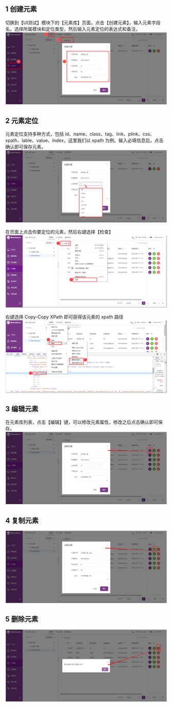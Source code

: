 ## 1 创建元素
切换到【UI测试】模块下的【元素库】页面，点击【创建元素】，输入元素字段名，选择所属模块和定位类型，然后输入元素定位的表达式和备注。
![创建元素](../../img/ui_test/创建元素.png)

## 2 元素定位
元素定位支持多种方式，包括 id、name、class、tag、link、plink、css、xpath、lable、value、index，这里我们以 xpath 为例。输入必填信息后，点击确认即可保存元素。
![元素定位](../../img/ui_test/元素定位1.png)

在页面上点击你要定位的元素，然后右键选择【检查】
![元素定位](../../img/ui_test/元素定位2.png)

右键选择 Copy-Copy XPath 即可获得该元素的 xpath 路径
![元素定位](../../img/ui_test/元素定位3.png)

## 3 编辑元素
在元素库列表，点击【编辑】键，可以修改元素属性，修改之后点击确认即可保存。
![编辑元素](../../img/ui_test/编辑元素.png)

## 4 复制元素
![复制元素](../../img/ui_test/复制元素.png)

## 5 删除元素
![删除元素](../../img/ui_test/删除元素.png)